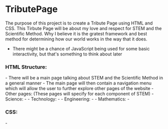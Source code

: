 # TributePage

The purpose of this project is to create a Tribute Page using HTML and CSS. This Tirbute Page will be about my love and respect for STEM and the Scientific Method. Why I believe it is the gratest framework and best method for determining how our world works in the way that it does. 

  - There might be a chance of JavaScript being used for some basic interactivity, but that's something to think about later

<h3>HTML Structure:</h3>
  - There will be a main page talking about STEM and the Scientific Method in a general manner
    - The main page will then contain a navigation menu which will allow the user to further explore other pages of the website
  - Other pages: (These pages will specify for each component of STEM)
    - Science:
      -
    - Technology:
      - 
    - Engineering:
      -
    - Mathematics:
      - 

<h3>CSS:</h3>
  - 
